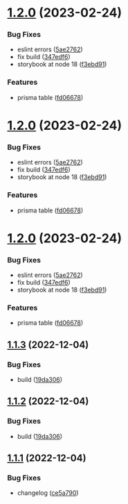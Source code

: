 # [1.2.0](https://github.com/Cauen/prisma-table-lib/compare/v1.1.2...v1.2.0) (2023-02-24)


### Bug Fixes

* eslint errors ([5ae2762](https://github.com/Cauen/prisma-table-lib/commit/5ae27623a577b2161eadd6814354866fe98b6e2c))
* fix build ([347edf6](https://github.com/Cauen/prisma-table-lib/commit/347edf6771f3dfa07eda6999a5a972f16dc2ffaa))
* storybook at node 18 ([f3ebd91](https://github.com/Cauen/prisma-table-lib/commit/f3ebd91678de7cec94bdf98246252a67f1b65df6))


### Features

* prisma table ([fd06678](https://github.com/Cauen/prisma-table-lib/commit/fd06678724fec27909ad0f34971c48bcf735706e))

# [1.2.0](https://github.com/Cauen/prisma-table-lib/compare/v1.1.2...v1.2.0) (2023-02-24)


### Bug Fixes

* eslint errors ([5ae2762](https://github.com/Cauen/prisma-table-lib/commit/5ae27623a577b2161eadd6814354866fe98b6e2c))
* fix build ([347edf6](https://github.com/Cauen/prisma-table-lib/commit/347edf6771f3dfa07eda6999a5a972f16dc2ffaa))
* storybook at node 18 ([f3ebd91](https://github.com/Cauen/prisma-table-lib/commit/f3ebd91678de7cec94bdf98246252a67f1b65df6))


### Features

* prisma table ([fd06678](https://github.com/Cauen/prisma-table-lib/commit/fd06678724fec27909ad0f34971c48bcf735706e))

# [1.2.0](https://github.com/Cauen/prisma-table-lib/compare/v1.1.2...v1.2.0) (2023-02-24)


### Bug Fixes

* eslint errors ([5ae2762](https://github.com/Cauen/prisma-table-lib/commit/5ae27623a577b2161eadd6814354866fe98b6e2c))
* fix build ([347edf6](https://github.com/Cauen/prisma-table-lib/commit/347edf6771f3dfa07eda6999a5a972f16dc2ffaa))
* storybook at node 18 ([f3ebd91](https://github.com/Cauen/prisma-table-lib/commit/f3ebd91678de7cec94bdf98246252a67f1b65df6))


### Features

* prisma table ([fd06678](https://github.com/Cauen/prisma-table-lib/commit/fd06678724fec27909ad0f34971c48bcf735706e))

## [1.1.3](https://github.com/Cauen/prisma-table-lib/compare/v1.1.1...v1.1.2) (2022-12-04)


### Bug Fixes

* build ([19da306](https://github.com/Cauen/prisma-table-lib/commit/19da306527d5b54de9f838ebc1e4a5d5350397e8))

## [1.1.2](https://github.com/Cauen/prisma-table-lib/compare/v1.1.1...v1.1.2) (2022-12-04)


### Bug Fixes

* build ([19da306](https://github.com/Cauen/prisma-table-lib/commit/19da306527d5b54de9f838ebc1e4a5d5350397e8))

## [1.1.1](https://github.com/Cauen/prisma-table-lib/compare/v1.1.0...v1.1.1) (2022-12-04)


### Bug Fixes

* changelog ([ce5a790](https://github.com/Cauen/prisma-table-lib/commit/ce5a79099fd04ac548b80ef1c1f7ae9d2a63b244))

